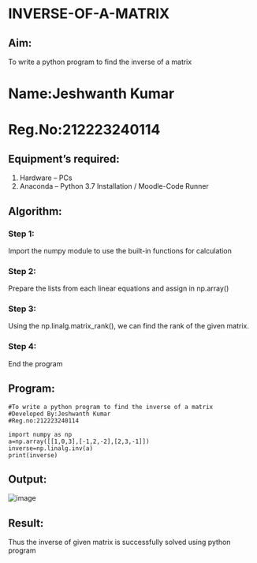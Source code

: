 # INVERSE-OF-A-MATRIX
## Aim:
To write a python program to find the inverse of a matrix
# Name:Jeshwanth Kumar
# Reg.No:212223240114
## Equipment’s required:
1. 	Hardware – PCs
2. 	Anaconda – Python 3.7 Installation / Moodle-Code Runner
## Algorithm:
### Step 1:
Import the numpy module to use the built-in functions for calculation

### Step 2:
Prepare the lists from each linear equations and assign in np.array()

### Step 3:
Using the np.linalg.matrix_rank(), we can find the rank of the given matrix.

### Step 4:
End the program

## Program:
```
#To write a python program to find the inverse of a matrix
#Developed By:Jeshwanth Kumar
#Reg.no:212223240114

import numpy as np
a=np.array([[1,0,3],[-1,2,-2],[2,3,-1]])
inverse=np.linalg.inv(a)
print(inverse)
```
## Output:
![image](https://github.com/Jeshwanthkumarpayyavula/INVERSE-OF-A-MATRIX/assets/145742402/32550d84-ce9d-4fa2-97b0-1524be37b2b4)

## Result:
Thus the inverse of given matrix is successfully solved using python program

